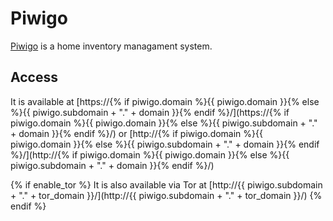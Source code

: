 # Piwigo

[Piwigo](https://piwigo.org/) is a home inventory managament system.

## Access

It is available at [https://{% if piwigo.domain %}{{ piwigo.domain }}{% else %}{{ piwigo.subdomain + "." + domain }}{% endif %}/](https://{% if piwigo.domain %}{{ piwigo.domain }}{% else %}{{ piwigo.subdomain + "." + domain }}{% endif %}/) or [http://{% if piwigo.domain %}{{ piwigo.domain }}{% else %}{{ piwigo.subdomain + "." + domain }}{% endif %}/](http://{% if piwigo.domain %}{{ piwigo.domain }}{% else %}{{ piwigo.subdomain + "." + domain }}{% endif %}/)

{% if enable_tor %}
It is also available via Tor at [http://{{ piwigo.subdomain + "." + tor_domain }}/](http://{{ piwigo.subdomain + "." + tor_domain }}/)
{% endif %}
